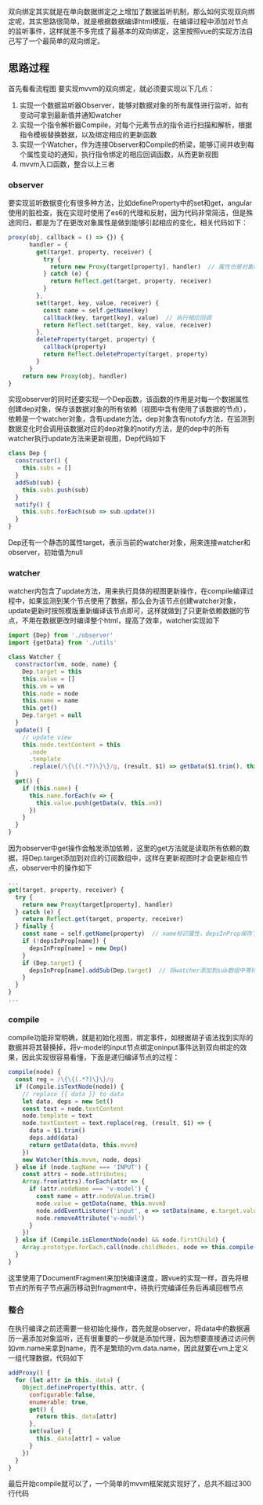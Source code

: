双向绑定其实就是在单向数据绑定之上增加了数据监听机制，那么如何实现双向绑定呢，其实思路很简单，就是根据数据编译html模版，在编译过程中添加对节点的监听事件，这样就差不多完成了最基本的双向绑定，这里按照vue的实现方法自己写了一个最简单的双向绑定。
## 思路过程
首先看看流程图
要实现mvvm的双向绑定，就必须要实现以下几点： 
1. 实现一个数据监听器Observer，能够对数据对象的所有属性进行监听，如有变动可拿到最新值并通知watcher
2. 实现一个指令解析器Compile，对每个元素节点的指令进行扫描和解析，根据指令模板替换数据，以及绑定相应的更新函数 
3. 实现一个Watcher，作为连接Observer和Compile的桥梁，能够订阅并收到每个属性变动的通知，执行指令绑定的相应回调函数，从而更新视图 
4. mvvm入口函数，整合以上三者

### observer
要实现监听数据变化有很多种方法，比如defineProperty中的set和get，angular使用的脏检查，我在实现时使用了es6的代理和反射，因为代码非常简洁，但是殊途同归，都是为了在更改对象属性是做到能够引起相应的变化，相关代码如下：
```javascript
proxy(obj, callback = () => {}) {
      handler = {
        get(target, property, receiver) {
          try {
            return new Proxy(target[property], handler)  // 属性也是对象的情况
          } catch (e) {
            return Reflect.get(target, property, receiver)
          } 
        },
        set(target, key, value, receiver) {
          const name = self.getName(key)
          callback(key, target[key], value)  // 执行相应回调
          return Reflect.set(target, key, value, receiver)
        },
        deleteProperty(target, property) {
          callback(property)
          return Reflect.deleteProperty(target, property)
        }
      }
    return new Proxy(obj, handler)
}
```
实现observer的同时还要实现一个Dep函数，该函数的作用是对每一个数据属性创建dep对象，保存该数据对象的所有依赖（视图中含有使用了该数据的节点），依赖是一个watcher对象，含有update方法，dep对象含有notofy方法，在监测到数据变化时会调用该数据对应的dep对象的notify方法，是的dep中的所有watcher执行update方法来更新视图，Dep代码如下
```javascript
class Dep {
  constructor() {
    this.subs = []
  }
  addSub(sub) {
    this.subs.push(sub)
  }
  notify() {
    this.subs.forEach(sub => sub.update())
  }
}
```
Dep还有一个静态的属性target，表示当前的watcher对象，用来连接watcher和observer，初始值为null
### watcher
watcher内包含了update方法，用来执行具体的视图更新操作，在compile编译过程中，如果监测到某个节点使用了数据，那么会为该节点创建watcher对象，update更新时按照模版重新编译该节点即可，这样就做到了只更新依赖数据的节点，不用在数据更改时编译整个html，提高了效率，watcher实现如下
```javascript
import {Dep} from './observer'
import {getData} from './utils'

class Watcher {
  constructor(vm, node, name) {
    Dep.target = this
    this.value = []
    this.vm = vm
    this.node = node
    this.name = name
    this.get()
    Dep.target = null
  }
  update() {
    // update view
    this.node.textContent = this
      .node
      .template
      .replace(/\{\{(.*?)\}\}/g, (result, $1) => getData($1.trim(), this.vm))
  }
  get() {
    if (this.name) {
      this.name.forEach(v => {
        this.value.push(getData(v, this.vm))
      })
    }
  }
}
```
因为observer中get操作会触发添加依赖，这里的get方法就是读取所有依赖的数据，将Dep.target添加到对应的订阅数组中，这样在更新视图时才会更新相应节点，observer中的操作如下
```javascript
...
get(target, property, receiver) {
  try {
    return new Proxy(target[property], handler)
  } catch (e) {
    return Reflect.get(target, property, receiver)
  } finally {
    const name = self.getName(property)  // name标识属性，depsInProp保存了所有的Dep对象
    if (!depsInProp[name]) {
      depsInProp[name] = new Dep()
    }
    if (Dep.target) {
      depsInProp[name].addSub(Dep.target)  // 将watcher添加到sub数组中等待数据更新时使用
    }
  }
}
...
```
### compile
compile功能非常明确，就是初始化视图，绑定事件，如根据胡子语法找到实际的数据并将其替换掉，将v-model的input节点绑定oninput事件达到双向绑定的效果，因此实现很容易看懂，下面是递归编译节点的过程：
```javascript
compile(node) {
  const reg = /\{\{(.*?)\}\}/g
  if (Compile.isTextNode(node)) {
    // replace {{ data }} to data
    let data, deps = new Set()
    const text = node.textContent
    node.template = text
    node.textContent = text.replace(reg, (result, $1) => {
      data = $1.trim()
      deps.add(data)
      return getData(data, this.mvvm)
    })
    new Watcher(this.mvvm, node, deps)
  } else if (node.tagName === 'INPUT') {
    const attrs = node.attributes;
    Array.from(attrs).forEach(attr => {
      if (attr.nodeName === 'v-model') {
        const name = attr.nodeValue.trim()
        node.value = getData(name, this.mvvm)
        node.addEventListener('input', e => setData(name, e.target.value, this.mvvm))
        node.removeAttribute('v-model')
      }
    })
  } else if (Compile.isElementNode(node) && node.firstChild) {
    Array.prototype.forEach.call(node.childNodes, node => this.compile(node))
  }
}
```
这里使用了DocumentFragment来加快编译速度，跟vue的实现一样，首先将根节点的所有子节点遍历移动到fragment中，待执行完编译任务后再填回根节点

### 整合
在执行编译之前还需要一些初始化操作，首先就是observer，将data中的数据遍历一遍添加对象监听，还有很重要的一步就是添加代理，因为想要直接通过访问例如vm.name来拿到name，而不是繁琐的vm.data.name，因此就要在vm上定义一组代理数据，代码如下
```javascript
addProxy() {
  for (let attr in this._data) {
    Object.defineProperty(this, attr, {
      configurable:false,
      enumerable: true,
      get() {
        return this._data[attr]
      },
      set(value) {
        this._data[attr] = value
      }
    })
  }
}
```
最后开始compile就可以了，一个简单的mvvm框架就实现好了，总共不超过300行代码


